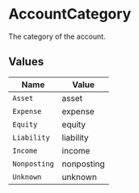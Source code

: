 # AccountCategory

The category of the account.


## Values

| Name         | Value        |
| ------------ | ------------ |
| `Asset`      | asset        |
| `Expense`    | expense      |
| `Equity`     | equity       |
| `Liability`  | liability    |
| `Income`     | income       |
| `Nonposting` | nonposting   |
| `Unknown`    | unknown      |